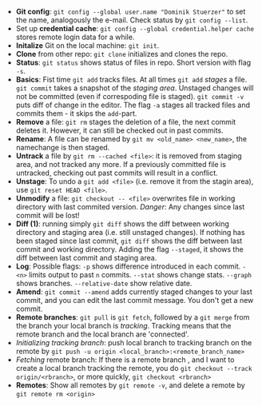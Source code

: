  - **Git config**: `git config --global user.name "Dominik Stuerzer"` to set the name, analogously the e-mail. Check status by `git config --list`.
 - Set up **credential cache**: `git config --global credential.helper cache` stores remote login data for a while.
 - **Initalize** Git on the local machine: `git init`.
 - **Clone** from other repo: `git clone` initializes and clones the repo. 
 - **Status**: `git status` shows status of files in repo. Short version with flag `-s`.
 - **Basics**: Fist time `git add` tracks files. At all times `git add` *stages* a file. `git commit` takes a snapshot of the *staging area*. Unstaged changes will not be committed (even if correspoding file is staged). `git commit -v` puts diff of change in the editor. The flag `-a` stages all tracked files and commits them - it skips the `add`-part.
 - **Remove** a file: `git rm` stages the deletion of a file, the next commit deletes it. However, it can still be checked out in past commits.
 - **Rename**: A file can be renamed by `git mv <old_name> <new_name>`, the namechange is then staged.
 - **Untrack** a file by `git rm --cached <file>`: it is removed from staging area, and not tracked any more. If a previously committed file is untracked, checking out past commits will result in a conflict.
 - **Unstage**: To undo a `git add <file>` (i.e. remove it from the stagin area), use `git reset HEAD <file>`.
 - **Unmodify** a file: `git checkout -- <file>` overwrites file in working directory with last commited version. *Danger*: Any changes since last commit will be lost!
 - **Diff (1)**: running simply `git diff` shows the diff between working directory and staging area (i.e. still unstaged changes). If nothing has been staged since last commit, `git diff` shows the diff between last commit and working directory. Adding the flag `--staged`, it shows the diff between last commit and staging area.
 - **Log**: Possible flags: `-p` shows difference introduced in each commit. `-<n>` limits output to past `n` commits. `--stat` shows change stats. `--graph` shows branches. `--relative-date` show relative date.
 - **Amend**: `git commit --amend` adds currently staged changes to your last commit, and you can edit the last commit message. You don't get a new commit. 
 - **Remote branches**: `git pull` is `git fetch`, followed by a `git merge` from the branch your local branch is *tracking*. Tracking    means that the remote branch and the local branch are 'connected'.
 - *Initializing tracking branch*: push local branch to tracking branch on the remote by `git push -u origin <local_branch>:<remote_branch_name>`
  - *Fetching* remote branch: If there is a remote branch <rbranch>, and I want to create a local branch tracking the remote, you do `git checkout --track origin/<rbranch>`, or more quickly, `git checkout <rbranch>`
 - **Remotes**: Show all remotes by `git remote -v`, and delete a remote by `git remote rm <origin>`


